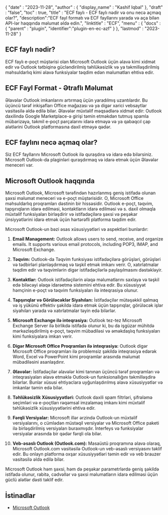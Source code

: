 {
  "date" : "2023-11-28",
  "author" : {
    "display_name" : "Kashif Iqbal"
},
  "draft" : "false",
  "toc" : true,
  "title" : "ECF faylı - ECF faylı nədir və onu necə açmaq olar?",
  "description":"ECF fayl formatı və ECF fayllarını yarada və aça bilən API-lər haqqında məlumat əldə edin.",
  "linktitle" : "ECF",
  "menu" : {
    "docs" : {
      "parent" : "plugin",
      "identifier":"plugin-en-ec-azf"
}
},
  "lastmod" : "2023-11-28"
}

## ECF faylı nədir?

ECF faylı e-poçt müştərisi olan Microsoft Outlook üçün əlavə kimi xidmət edir və Outlook tətbiqinə gücləndirilmiş təhlükəsizlik və ya təkmilləşdirilmiş məhsuldarlıq kimi əlavə funksiyalar təqdim edən məlumatları ehtiva edir.

## ECF Fayl Format - Ətraflı Məlumat

Əlavələr Outlook imkanlarını artırmaq üçün yaradılmış uzantılardır. Bu üçüncü tərəf inkişafları Office mağazası və ya digər xarici vebsaytlar vasitəsilə əldə edilə bilər. Əlavələr müxtəlif məqsədlərə xidmət edir: Outlook daxilində Google Marketplace-ə girişi təmin etməkdən tutmuş spamla mübarizəyə, təkmil e-poçt parçalarını idarə etməyə və ya qabaqcıl çap alətlərini Outlook platformasına daxil etməyə qədər.

## ECF faylını necə açmaq olar?

Siz ECF fayllarını Microsoft Outlook ilə quraşdıra və idarə edə bilərsiniz. Microsoft Outlook-da plaginləri quraşdırmaq və idarə etmək üçün Əlavələr meneceri var.

## Microsoft Outlook haqqında

Microsoft Outlook, Microsoft tərəfindən hazırlanmış geniş istifadə olunan şəxsi məlumat meneceri və e-poçt müştərisidir. O, Microsoft Office məhsuldarlıq proqramları dəstinin bir hissəsidir. Outlook e-poçt, təqvim, tapşırıqların idarə edilməsi, kontaktların idarə edilməsi və s. daxil olmaqla müxtəlif funksiyaları birləşdirir və istifadəçilərə şəxsi və peşəkar ünsiyyətlərini idarə etmək üçün hərtərəfli platforma təqdim edir.

Microsoft Outlook-un bəzi əsas xüsusiyyətləri və aspektləri bunlardır:

1. **Email Management:** Outlook allows users to send, receive, and organize emails. It supports various email protocols, including POP3, IMAP, and Microsoft Exchange.

2. **Təqvim:** Outlook-da Təqvim funksiyası istifadəçilərə görüşləri, görüşləri və tədbirləri planlaşdırmaq və təşkil etmək imkanı verir. O, xatırlatmalar təqdim edir və təqvimlərin digər istifadəçilərlə paylaşılmasını dəstəkləyir.

3. **Kontaktlar:** Outlook istifadəçilərin əlaqə məlumatlarını saxlaya və təşkil edə biləcəyi əlaqə idarəetmə sistemini ehtiva edir. Bu xüsusiyyət həmçinin e-poçt və təqvim funksiyaları ilə inteqrasiya olunur.

4. **Tapşırıqlar və Görüləcəklər Siyahıları:** İstifadəçilər mütəşəkkil qalmaq və iş yükünü effektiv şəkildə idarə etmək üçün tapşırıqlar, görüləcək işlər siyahıları yarada və xatırlatmalar təyin edə bilərlər.

5. **Microsoft Exchange ilə inteqrasiya:** Outlook tez-tez Microsoft Exchange Server ilə birlikdə istifadə olunur ki, bu da işgüzar mühitdə mərkəzləşdirilmiş e-poçt, təqvim mübadiləsi və əməkdaşlıq funksiyaları kimi funksiyalara imkan verir.

6. **Digər Microsoft Office Proqramları ilə inteqrasiya:** Outlook digər Microsoft Office proqramları ilə problemsiz şəkildə inteqrasiya edərək Word, Excel və PowerPoint kimi proqramlar arasında məlumat mübadiləsini asanlaşdırır.

7. **Əlavələr:** İstifadəçilər əlavələr kimi tanınan üçüncü tərəf proqramları və inteqrasiyaları əlavə etməklə Outlook-un funksionallığını təkmilləşdirə bilərlər. Bunlar xüsusi ehtiyaclara uyğunlaşdırılmış əlavə xüsusiyyətlər və imkanlar təmin edə bilər.

8. **Təhlükəsizlik Xüsusiyyətləri:** Outlook daxili spam filtrləri, şifrələmə seçimləri və e-poçtları rəqəmsal imzalamaq imkanı kimi müxtəlif təhlükəsizlik xüsusiyyətlərini ehtiva edir.

9. **Fərqli Versiyalar:** Microsoft illər ərzində Outlook-un müxtəlif versiyalarını, o cümlədən müstəqil versiyalar və Microsoft Office paketi ilə birləşdirilmiş versiyaları buraxmışdır. İnterfeys və funksiyalar versiyalar arasında bir qədər fərqli ola bilər.

10. **Veb-əsaslı Outlook (Outlook.com):** Masaüstü proqramına əlavə olaraq, Microsoft Outlook.com vasitəsilə Outlook-un veb-əsaslı versiyasını təklif edir. Bu onlayn platforma oxşar xüsusiyyətləri təmin edir və veb brauzer vasitəsilə əldə edilə bilər.

Microsoft Outlook həm şəxsi, həm də peşəkar parametrlərdə geniş şəkildə istifadə olunur, rabitə, cədvəllər və şəxsi məlumatların idarə edilməsi üçün güclü alətlər dəsti təklif edir.

## İstinadlar

 * [Microsoft Outlook](https://www.microsoft.com/en-us/microsoft-365/outlook/email-and-calendar-software-microsoft-outlook)
